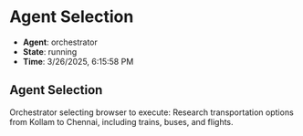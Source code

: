 # Agent Selection

- **Agent**: orchestrator
- **State**: running
- **Time**: 3/26/2025, 6:15:58 PM

## Agent Selection

Orchestrator selecting browser to execute: Research transportation options from Kollam to Chennai, including trains, buses, and flights.

